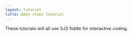 ```yaml
---
layout: tutorial
title: Baby steps tutorial
---
```


These tutorials will all use SJS fiddle for interactive coding.




